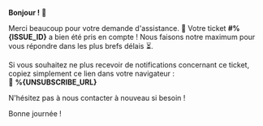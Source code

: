 **Bonjour !** 🌟

Merci beaucoup pour votre demande d'assistance. 🙌 Votre ticket **#%{ISSUE_ID}** a bien été pris en compte ! Nous faisons notre maximum pour vous répondre dans les plus brefs délais ⏳.

Si vous souhaitez ne plus recevoir de notifications concernant ce ticket, copiez simplement ce lien dans votre navigateur :  
🔗 **%{UNSUBSCRIBE_URL}**

N'hésitez pas à nous contacter à nouveau si besoin !  

Bonne journée !
